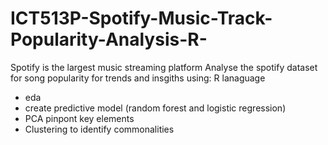 # ICT513P-Spotify-Music-Track-Popularity-Analysis-R-

Spotify is the largest music streaming platform
Analyse the spotify dataset for song popularity for trends and insgiths 
using: 
R lanaguage 
- eda
- create predictive model (random forest and logistic regression)
- PCA pinpont key elements
- Clustering to identify commonalities 
